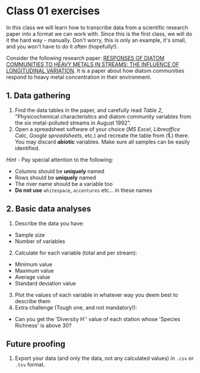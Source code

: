 # Class 01 exercises

In this class we will learn how to transcribe data from a scientific research paper into a format we can work with. Since this is the first class, we will do it the hard way - manually. Don't worry, this is only an example, it's small, and you won't have to do it often (hopefully!).

Consider the following research paper: [RESPONSES OF DIATOM COMMUNITIES TO HEAVY METALS IN STREAMS: THE INFLUENCE OF LONGITUDINAL VARIATION][1]. It is a paper about how diatom communities respond to heavy metal concentration in their environment.


## 1. Data gathering

1. Find the data tables in the paper, and carefully read *Table 2*, "Physicochemical characteristics and diatom community variables from the six metal-polluted streams in August 1992".
2. Open a spreadsheet software of your choice (*MS Excel*, *Libreoffice Calc*, *Google spreadsheets*, etc.) and recreate the table from (**1.**) there. You may discard **abiotic** variables. Make sure all samples can be easily identified.

*Hint* - Pay special attention to the following:

* Columns should be **uniquely** named
* Rows should be **uniquely** named
* The river name should be a variable too
* **Do not use** `whitespace`, `accentures` etc... in these names


## 2. Basic data analyses

1. Describe the data you have:
 * Sample size
 * Number of variables
2. Calculate for each variable (total and per stream):
 * Minimum value
 * Maximum value
 * Average value
 * Standard deviation value
3. Plot the values of each variable in whatever way you deem best to describe them
4. Extra challenge (Tough one, and not mandatory!):
 * Can you get the 'Diversity H'' value of each station whose 'Species Richness' is above 30?


## Future proofing

1. Export your data (and only the data, not any calculated values) in `.csv` or `.tsv` format.

[1]: https://doi.org/10.1890/1051-0761(1998)008[0631:RODCTH]2.0.CO;2
